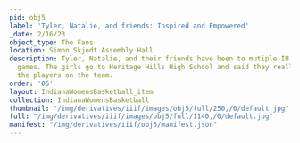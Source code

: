 ```yaml
---
pid: obj5
label: 'Tyler, Natalie, and friends: Inspired and Empowered'
_date: 2/16/23
object_type: The Fans
location: Simon Skjodt Assembly Hall
description: Tyler, Natalie, and their friends have been to mutiple IU women's basketball
  games. The girls go to Heritage Hills High School and said they really look up to
  the players on the team.
order: '05'
layout: IndianaWomensBasketball_item
collection: IndianaWomensBasketball
thumbnail: "/img/derivatives/iiif/images/obj5/full/250,/0/default.jpg"
full: "/img/derivatives/iiif/images/obj5/full/1140,/0/default.jpg"
manifest: "/img/derivatives/iiif/obj5/manifest.json"
---
```

